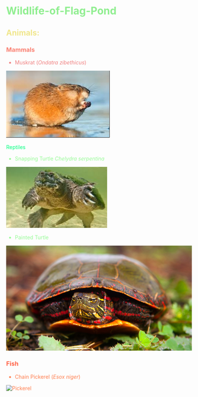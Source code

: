 # <font color="Lightgreen">Wildlife-of-Flag-Pond </font>
 
 ## <font color="Khaki"> Animals: </font>

 ### <font color="salmon"> Mammals </font>

 <font color="Lightcoral">
 
 * Muskrat (*Ondatra zibethicus*)

 ![Muskrat](./Muskrat.PNG)

 <font color="springgreen"> Reptiles</font>

<font color="palegreen"> 

* Snapping Turtle *Chelydra serpentina*

![SnappingTurtle](./Snapper3.PNG)

* Painted Turtle 

![PaintedTurtle](SUNturtle.JPG)

<font color="tomato">

### Fish

<Font color="coral">

* Chain Pickerel (*Esox niger*)

![Pickerel](./Pickerel.JPEG)

 






 

